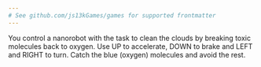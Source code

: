 ```yaml
---
# See github.com/js13kGames/games for supported frontmatter
---
```

You control a nanorobot with the task to clean the clouds by breaking toxic molecules back to oxygen.
Use UP to accelerate, DOWN to brake and LEFT and RIGHT to turn. 
Catch the blue (oxygen) molecules and avoid the rest.